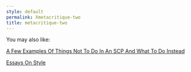 ```yaml
---
style: default
permalink: Xmetacritique-two
title: metacritique-two
---
```

You may also like:

[A Few Examples Of Things Not To Do In An SCP And What To Do Instead](http://scp-wiki.net/what-not-to-do)

[Essays On Style](http://scp-wiki.net/essays-on-style)
